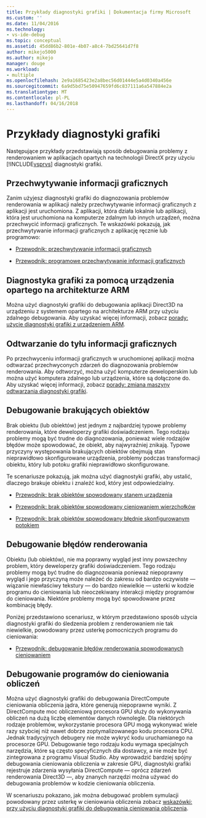 ```yaml
---
title: Przykłady diagnostyki grafiki | Dokumentacja firmy Microsoft
ms.custom: ''
ms.date: 11/04/2016
ms.technology:
- vs-ide-debug
ms.topic: conceptual
ms.assetid: 45dd86b2-801e-4b07-a8c4-7bd25641d7f8
author: mikejo5000
ms.author: mikejo
manager: douge
ms.workload:
- multiple
ms.openlocfilehash: 2e9a1685423e2a8bec56d01444e5a4d0340a456e
ms.sourcegitcommit: 6a9d5bd75e50947659fd6c837111a6a547884e2a
ms.translationtype: MT
ms.contentlocale: pl-PL
ms.lasthandoff: 04/16/2018
---
```

# <a name="graphics-diagnostics-examples"></a>Przykłady diagnostyki grafiki
Następujące przykłady przedstawiają sposób debugowania problemy z renderowaniem w aplikacjach opartych na technologii DirectX przy użyciu [!INCLUDE[vsprvs](../../code-quality/includes/vsprvs_md.md)] diagnostyki grafiki.  
  
## <a name="capturing-graphics-information"></a>Przechwytywanie informacji graficznych  
 Zanim użyjesz diagnostyki grafiki do diagnozowania problemów renderowania w aplikacji należy przechwytywanie informacji graficznych z aplikacji jest uruchomiona. Z aplikacji, która działa lokalnie lub aplikacji, która jest uruchomiona na komputerze zdalnym lub innych urządzeń, można przechwycić informacji graficznych. Te wskazówki pokazują, jak przechwytywanie informacji graficznych z aplikację ręcznie lub programowo:  
  
-   [Przewodnik: przechwytywanie informacji graficznych](walkthrough-capturing-graphics-information.md)  
  
-   [Przewodnik: programowe przechwytywanie informacji graficznych](walkthrough-capturing-graphics-information-programmatically.md)  
  
## <a name="use-graphics-diagnostics-with-an-arm-based-device"></a>Diagnostyka grafiki za pomocą urządzenia opartego na architekturze ARM  
 Można użyć diagnostyki grafiki do debugowania aplikacji Direct3D na urządzeniu z systemem opartego na architekturze ARM przy użyciu zdalnego debugowania. Aby uzyskać więcej informacji, zobacz [porady: użycie diagnostyki grafiki z urządzeniem ARM](how-to-use-graphics-diagnostics-with-an-arm-device.md).  
  
## <a name="playing-back-graphics-information"></a>Odtwarzanie do tyłu informacji graficznych  
 Po przechwyceniu informacji graficznych w uruchomionej aplikacji można odtwarzać przechwyconych zdarzeń do diagnozowania problemów renderowania. Aby odtworzyć, można użyć komputerze deweloperskim lub można użyć komputera zdalnego lub urządzenia, które są dołączone do. Aby uzyskać więcej informacji, zobacz [porady: zmiana maszyny odtwarzania diagnostyki grafiki](how-to-change-the-graphics-diagnostics-playback-machine.md).  
  
## <a name="debugging-missing-objects"></a>Debugowanie brakujących obiektów  
 Brak obiektu (lub obiektów) jest jednym z najbardziej typowe problemy renderowania, które deweloperzy grafiki doświadczeniem. Tego rodzaju problemy mogą być trudne do diagnozowania, ponieważ wiele rodzajów błędów może spowodować, że obiekt, aby najwyraźniej znikają. Typowe przyczyny występowania brakujących obiektów obejmują stan nieprawidłowo skonfigurowane urządzenia, problemy podczas transformacji obiektu, który lub potoku grafiki nieprawidłowo skonfigurowane.  
  
 Te scenariusze pokazują, jak można użyć diagnostyki grafiki, aby ustalić, dlaczego brakuje obiektu i znaleźć kod, który jest odpowiedzialny.  
  
-   [Przewodnik: brak obiektów spowodowany stanem urządzenia](walkthrough-missing-objects-due-to-device-state.md)  
  
-   [Przewodnik: brak obiektów spowodowany cieniowaniem wierzchołków](walkthrough-missing-objects-due-to-vertex-shading.md)  
  
-   [Przewodnik: brak obiektów spowodowany błędnie skonfigurowanym potokiem](walkthrough-missing-objects-due-to-misconfigured-pipeline.md)  
  
## <a name="debugging-rendering-errors"></a>Debugowanie błędów renderowania  
 Obiektu (lub obiektów), nie ma poprawny wygląd jest inny powszechny problem, który deweloperzy grafiki doświadczeniem. Tego rodzaju problemy mogą być trudne do diagnozowania ponieważ niepoprawny wygląd i jego przyczyną może należeć do zakresu od bardzo oczywiste — wiązanie niewłaściwy tekstury — do bardzo niewielkie — usterki w kodzie programu do cieniowania lub nieoczekiwany interakcji między programów do cieniowania. Niektóre problemy mogą być spowodowane przez kombinację błędy.  
  
 Poniżej przedstawiono scenariusz, w którym przedstawiono sposób użycia diagnostyki grafiki do śledzenia problem z renderowaniem nie tak niewielkie, powodowany przez usterkę pomocniczych programu do cieniowania:  
  
-   [Przewodnik: debugowanie błędów renderowania spowodowanych cieniowaniem](walkthrough-debugging-rendering-errors-due-to-shading.md)  
  
## <a name="debugging-compute-shaders"></a>Debugowanie programów do cieniowania obliczeń  
 Można użyć diagnostyki grafiki do debugowania DirectCompute cieniowania obliczenia jądra, które generują niepoprawne wyniki. Z DirectCompute moc obliczeniową procesora GPU służy do wykonywania obliczeń na dużą liczbę elementów danych równolegle. Dla niektórych rodzaje problemów, wykorzystanie procesora GPU mogą wykonywać wiele razy szybciej niż nawet dobrze zoptymalizowanego kodu procesora CPU. Jednak tradycyjnych debugery nie może wykryć kodu uruchamianego na procesorze GPU. Debugowanie tego rodzaju kodu wymaga specjalnych narzędzia, które są często specyficznych dla dostawcy, a nie może być zintegrowana z programu Visual Studio. Aby wprowadzić bardziej spójny debugowania cieniowania obliczenia w zakresie GPU, diagnostyki grafiki rejestruje zdarzenia wysyłania DirectCompute — oprócz zdarzeń renderowania Direct3D —, aby znanych narzędzi można używać do debugowania problemów w kodzie cieniowania obliczenia.  
  
 W scenariuszu pokazano, jak można debugować problem symulacji powodowany przez usterkę w cieniowania obliczenia zobacz [wskazówki: przy użyciu diagnostyki grafiki do debugowania cieniowania obliczenia](walkthrough-using-graphics-diagnostics-to-debug-a-compute-shader.md).